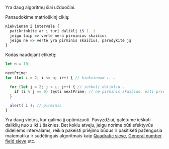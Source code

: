Yra daug algoritmų šiai užduočiai.

Panaudokime matrioškinį ciklą:

```js
Kiekvienam i intervale {
  patikrinkite ar i turi daliklį iš 1..i
  jeigu taip => vertė nėra pirminius skaičius
  jeigu ne => vertė yra pirminis skaičius, parodykite ją
}
```

Kodas naudojant etiketę:

```js run
let n = 10;

nextPrime:
for (let i = 2; i <= n; i++) { // kiekvienam i...

  for (let j = 2; j < i; j++) { // ieškoti daliklio..
    if (i % j == 0) tęsti nextPrime; // ne pirminis skaičius, eiti prie sekančio i
  }

  alert( i ); // pirminis
}
```

Yra daug vietos, kur galima jį optimizuoti. Pavyzdžiui, galėtume ieškoti daliklių nuo `2` iki `i` šaknies. Bet kokiu atveju, jeigu norime būti efektyvūs dideliems intervalams, reikia pakeisti priėjimo būdus ir pasitikėti pažengusia matematika ir sudėtingais algoritmais kaip [Quadratic sieve](https://en.wikipedia.org/wiki/Quadratic_sieve), [General number field sieve](https://en.wikipedia.org/wiki/General_number_field_sieve) etc.
